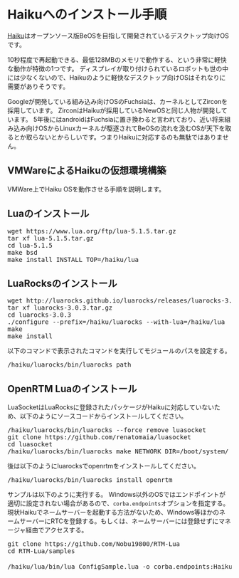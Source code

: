 # Haikuへのインストール手順

[Haiku](https://www.haiku-os.org/)はオープンソース版BeOSを目指して開発されているデスクトップ向けOSです。

10秒程度で再起動できる、最低128MBのメモリで動作する、という非常に軽快な動作が特徴の1つです。
ディスプレイが取り付けられているロボットも世の中には少なくないので、Haikuのように軽快なデスクトップ向けOSはそれなりに需要がありそうです。

Googleが開発している組み込み向けOSのFuchsiaは、カーネルとしてZirconを採用しています。
ZirconはHaikuが採用しているNewOSと同じ人物が開発しています。
5年後にはandroidはFuchsiaに置き換わると言われており、近い将来組み込み向けOSからLinuxカーネルが駆逐されてBeOSの流れを汲むOSが天下を取るとか取らないとからしいです。つまりHaikuに対応するのも無駄ではありません。

## VMWareによるHaikuの仮想環境構築

VMWare上でHaiku OSを動作させる手順を説明します。

## Luaのインストール

<pre>
wget https://www.lua.org/ftp/lua-5.1.5.tar.gz
tar xf lua-5.1.5.tar.gz
cd lua-5.1.5
make bsd
make install INSTALL_TOP=/haiku/lua
</pre>

## LuaRocksのインストール

<pre>
wget http://luarocks.github.io/luarocks/releases/luarocks-3.0.3.tar.gz
tar xf luarocks-3.0.3.tar.gz
cd luarocks-3.0.3
./configure --prefix=/haiku/luarocks --with-lua=/haiku/lua
make 
make install
</pre>

以下のコマンドで表示されたコマンドを実行してモジュールのパスを設定する。

<pre>
/haiku/luarocks/bin/luarocks path
</pre>

## OpenRTM Luaのインストール


LuaSocketはLuaRocksに登録されたパッケージがHaikuに対応していないため、以下のようにソースコードからインストールしてください。

<pre>
/haiku/luarocks/bin/luarocks --force remove luasocket
git clone https://github.com/renatomaia/luasocket
cd luasocket
/haiku/luarocks/bin/luarocks make NETWORK_DIR=/boot/system/
</pre>


後は以下のようにluarocksでopenrtmをインストールしてください。

<pre>
/haiku/luarocks/bin/luarocks install openrtm
</pre>






サンプルは以下のように実行する。
Windows以外のOSではエンドポイントが適切に設定されない場合があるので、`corba.endpoints`オプションを指定する。
現状Haikuでネームサーバーを起動する方法がないため、Windows等ほかのネームサーバーにRTCを登録する。もしくは、ネームサーバーには登録せずにマネージャ経由でアクセスする。

<pre>
git clone https://github.com/Nobu19800/RTM-Lua
cd RTM-Lua/samples

/haiku/lua/bin/lua ConfigSample.lua -o corba.endpoints:HaikuのIPアドレス -o corba.nameservers:Windows等のIPアドレス
</pre>
